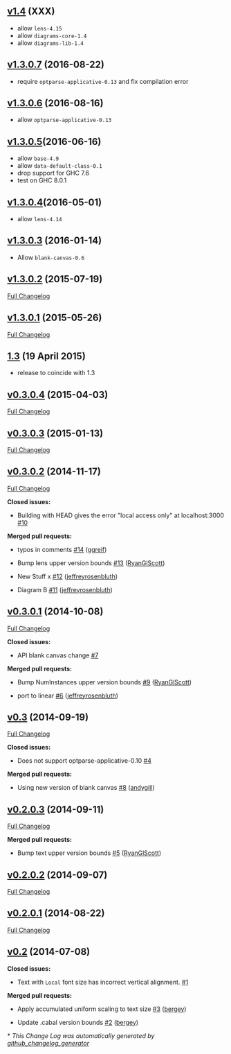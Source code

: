 ## [v1.4](https://github.com/diagrams/diagrams-canvas/tree/v1.4) (XXX)

- allow `lens-4.15`
- allow `diagrams-core-1.4`
- allow `diagrams-lib-1.4`

## [v1.3.0.7](https://github.com/diagrams/diagrams-canvas/tree/v1.3.0.7) (2016-08-22)

- require `optparse-applicative-0.13` and fix compilation error

## [v1.3.0.6](https://github.com/diagrams/diagrams-canvas/tree/v1.3.0.6) (2016-08-16)

- allow `optparse-applicative-0.13`

## [v1.3.0.5](https://github.com/diagrams/diagrams-canvas/tree/v1.3.0.5)(2016-06-16)

- allow `base-4.9`
- allow `data-default-class-0.1`
- drop support for GHC 7.6
- test on GHC 8.0.1

## [v1.3.0.4](https://github.com/diagrams/diagrams-canvas/tree/v1.3.0.4)(2016-05-01)

- allow `lens-4.14`

## [v1.3.0.3](https://github.com/diagrams/diagrams-canvas/tree/v1.3.0.3) (2016-01-14)

- Allow `blank-canvas-0.6`

## [v1.3.0.2](https://github.com/diagrams/diagrams-canvas/tree/v1.3.0.2) (2015-07-19)

[Full Changelog](https://github.com/diagrams/diagrams-canvas/compare/v1.3.0.1...v1.3.0.2)

## [v1.3.0.1](https://github.com/diagrams/diagrams-canvas/tree/v1.3.0.1) (2015-05-26)

[Full Changelog](https://github.com/diagrams/diagrams-canvas/compare/v1.3...v1.3.0.1)

## [1.3](https://github.com/diagrams/diagrams-canvas/tree/v1.3) (19 April 2015)

- release to coincide with 1.3

## [v0.3.0.4](https://github.com/diagrams/diagrams-canvas/tree/v0.3.0.4) (2015-04-03)

[Full Changelog](https://github.com/diagrams/diagrams-canvas/compare/v0.3.0.3...v0.3.0.4)

## [v0.3.0.3](https://github.com/diagrams/diagrams-canvas/tree/v0.3.0.3) (2015-01-13)

[Full Changelog](https://github.com/diagrams/diagrams-canvas/compare/v0.3.0.2...v0.3.0.3)

## [v0.3.0.2](https://github.com/diagrams/diagrams-canvas/tree/v0.3.0.2) (2014-11-17)

[Full Changelog](https://github.com/diagrams/diagrams-canvas/compare/v0.3.0.1...v0.3.0.2)

**Closed issues:**

- Building with HEAD gives the error "local access only" at localhost:3000 [\#10](https://github.com/diagrams/diagrams-canvas/issues/10)

**Merged pull requests:**

- typos in comments [\#14](https://github.com/diagrams/diagrams-canvas/pull/14) ([ggreif](https://github.com/ggreif))

- Bump lens upper version bounds [\#13](https://github.com/diagrams/diagrams-canvas/pull/13) ([RyanGlScott](https://github.com/RyanGlScott))

- New Stuff x [\#12](https://github.com/diagrams/diagrams-canvas/pull/12) ([jeffreyrosenbluth](https://github.com/jeffreyrosenbluth))

- Diagram B [\#11](https://github.com/diagrams/diagrams-canvas/pull/11) ([jeffreyrosenbluth](https://github.com/jeffreyrosenbluth))

## [v0.3.0.1](https://github.com/diagrams/diagrams-canvas/tree/v0.3.0.1) (2014-10-08)

[Full Changelog](https://github.com/diagrams/diagrams-canvas/compare/v0.3...v0.3.0.1)

**Closed issues:**

- API blank canvas change [\#7](https://github.com/diagrams/diagrams-canvas/issues/7)

**Merged pull requests:**

- Bump NumInstances upper version bounds [\#9](https://github.com/diagrams/diagrams-canvas/pull/9) ([RyanGlScott](https://github.com/RyanGlScott))

- port to linear [\#6](https://github.com/diagrams/diagrams-canvas/pull/6) ([jeffreyrosenbluth](https://github.com/jeffreyrosenbluth))

## [v0.3](https://github.com/diagrams/diagrams-canvas/tree/v0.3) (2014-09-19)

[Full Changelog](https://github.com/diagrams/diagrams-canvas/compare/v0.2.0.3...v0.3)

**Closed issues:**

- Does not support optparse-applicative-0.10 [\#4](https://github.com/diagrams/diagrams-canvas/issues/4)

**Merged pull requests:**

- Using new version of blank canvas [\#8](https://github.com/diagrams/diagrams-canvas/pull/8) ([andygill](https://github.com/andygill))

## [v0.2.0.3](https://github.com/diagrams/diagrams-canvas/tree/v0.2.0.3) (2014-09-11)

[Full Changelog](https://github.com/diagrams/diagrams-canvas/compare/v0.2.0.2...v0.2.0.3)

**Merged pull requests:**

- Bump text upper version bounds [\#5](https://github.com/diagrams/diagrams-canvas/pull/5) ([RyanGlScott](https://github.com/RyanGlScott))

## [v0.2.0.2](https://github.com/diagrams/diagrams-canvas/tree/v0.2.0.2) (2014-09-07)

[Full Changelog](https://github.com/diagrams/diagrams-canvas/compare/v0.2.0.1...v0.2.0.2)

## [v0.2.0.1](https://github.com/diagrams/diagrams-canvas/tree/v0.2.0.1) (2014-08-22)

[Full Changelog](https://github.com/diagrams/diagrams-canvas/compare/v0.2...v0.2.0.1)

## [v0.2](https://github.com/diagrams/diagrams-canvas/tree/v0.2) (2014-07-08)

**Closed issues:**

- Text with `Local` font size has incorrect vertical alignment. [\#1](https://github.com/diagrams/diagrams-canvas/issues/1)

**Merged pull requests:**

- Apply accumulated uniform scaling to text size [\#3](https://github.com/diagrams/diagrams-canvas/pull/3) ([bergey](https://github.com/bergey))

- Update .cabal version bounds [\#2](https://github.com/diagrams/diagrams-canvas/pull/2) ([bergey](https://github.com/bergey))



\* *This Change Log was automatically generated by [github_changelog_generator](https://github.com/skywinder/Github-Changelog-Generator)*
